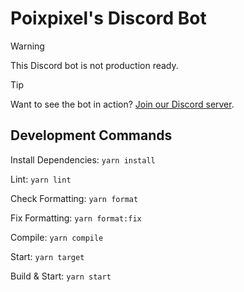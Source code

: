 # Poixpixel's Discord Bot

> [!WARNING]
> This Discord bot is not production ready.

> [!TIP]
> Want to see the bot in action? [Join our Discord server](https://discord.gg/KRTGjxx7gY).

## Development Commands

Install Dependencies: ``yarn install``

Lint: ``yarn lint``

Check Formatting: ``yarn format``

Fix Formatting: ``yarn format:fix``

Compile: ``yarn compile``

Start: ``yarn target``

Build & Start: ``yarn start``